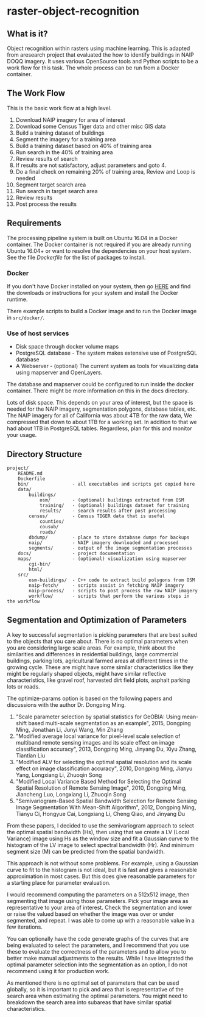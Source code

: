 # raster-object-recognition

## What is it?

Object recognition within rasters using machine learning. This is adapted
from aresearch project that evaluated the how to identify buildings in NAIP
DOQQ imagery. It uses various OpenSource tools and Python scripts to be a
work flow for this task. The whole process can be run from a Docker
container.

## The Work Flow

This is the basic work flow at a high level.

1. Download NAIP imagery for area of interest
2. Download some Census Tiger data and other misc GIS data
3. Build a training dataset of buildings
4. Segment the imagery for a training area
5. Build a training dataset based on 40% of training area
6. Run search in the 40% of training area
7. Review results of search
8. If results are not satisfactory, adjust parameters and goto 4.
9. Do a final check on remaining 20% of training area, Review and Loop is needed
10. Segment target search area
11. Run search in target search area
12. Review results
13. Post process the results

## Requirements

The processing pipeline system is built on Ubuntu 16.04 in a Docker container.
The Docker container is not required if you are already running Ubuntu 16.04+
or want to resolve the dependencies on your host system. See the file
*Dockerfile* for the list of packages to install.

### Docker

If you don't have Docker installed on your system, then go
[HERE](https://www.docker.com/) and find the downloads or instructions for
your system and install the Docker runtime.

There example scripts to build a Docker image and to run the Docker image in
``src/docker/``.

### Use of host services

* Disk space through docker volume maps
* PostgreSQL database - The system makes extensive use of PostgreSQL database
* A Webserver - (optional) The current system as tools for visualizing data using mapserver and OpenLayers.

The database and mapserver could be configured to run inside the docker
container. There might be more information on this in the docs directory.

Lots of disk space. This depends on your area of interest, but the space is
needed for the NAIP imagery, segmentation polygons, database tables, etc.
The NAIP imagery for all of California was about 4TB for the raw data, We
compressed that down to about 1TB for a working set. In addition to that
we had about 1TB in PostgreSQL tables. Regardless, plan for this and monitor
your usage.

## Directory Structure

```
project/
    README.md
    Dockerfile
    bin/                - all executables and scripts get copied here
    data/
        buildings/
            osm/        - (optional) buildings extracted from OSM
            training/   - (optional) buildings dataset for training
            results/    - search results after post processing
        census/         - Census TIGER data that is useful
            counties/
            cousub/
            roads/
        dbdump/         - place to store database dumps for backups
        naip/           - NAIP imagery downloaded and processed
        segments/       - output of the image segmentation processes
    docs/               - project documentation
    maps/               - (optional) visualization using mapserver
        cgi-bin/
        html/
    src/
        osm-buildings/  - C++ code to extract build polygons from OSM
        naip-fetch/     - scripts assist in fetching NAIP imagery
        naip-process/   - scripts to post process the raw NAIP imagery
        workflow/       - scripts that perform the various steps in the workflow
```

## Segmentation and Optimization of Parameters

A key to successful segmentation is picking parameters that are best suited to
the objects that you care about. There is no optimal parameters when you are
considering large scale areas. For example, think about the similarities and
differences in residential buildings, large commercial buildings, parking lots,
agricultural farmed areas at different times in the growing cycle. These are
might have some similar characteristics like they might be regularly shaped
objects, might have similar reflective characteristics, like gravel roof,
harvested dirt field plots, asphalt parking lots or roads.

The optimize-params option is based on the following papers and discussions
with the author Dr. Dongping Ming.

1. "Scale parameter selection by spatial statistics for GeOBIA: Using
mean-shift based multi-scale segmentation as an example", 2015, Dongping Ming, Jonathan Li, Junyi Wang, Min Zhang
2. "Modified average local variance for pixel-level scale selection of multiband remote sensing images and its scale effect on image classification accuracy", 2013, Dongping Ming, Jinyang Du, Xiyu Zhang, Tiantian Liu
3. "Modified ALV for selecting the optimal spatial resolution and its scale
effect on image classification accuracy", 2010, Dongping Ming, Jianyu Yang, Longxiang Li, Zhuoqin Song
4. "Modified Local Variance Based Method for Selecting the Optimal Spatial Resolution of Remote Sensing Image", 2010, Dongping Ming, Jiancheng Luo, Longxiang Li, Zhuoqin Song
5. "Semivariogram-Based Spatial Bandwidth Selection for Remote Sensing Image Segmentation With Mean-Shift Algorithm", 2012, Dongping Ming, Tianyu Ci, Hongyue Cai, Longxiang Li, Cheng Qiao, and Jinyang Du

From these papers, I decided to use the semivariogram approach to select the
optimal spatial bandwidth (Hs), then using that we create a LV (Local
Variance) image using Hs as the window size and fit a Gaussian curve to the
histogram of the LV image to select spectral bandwidth (Hr). And minimum
segment size (M) can be predicted from the spatial bandwidth.

This approach is not without some problems. For example, using a Gaussian curve
to fit to the histogram is not ideal, but it is fast and gives a reasonable
approximation in most cases. But this does give reasonable parameters for a
starting place for parameter evaluation.

I would recommend computing the parameters on a 512x512 image, then segmenting
that image using those parameters. Pick your image area as representative to
your area of interest. Check the segmentation and lower or raise the valued
based on whether the image was over or under segmented, and repeat. I was able
to come up with a reasonable value in a few iterations.

You can optionally have the code generate graphs of the curves that are being
evaluated to select the parameters, and I recommend that you use these to
evaluate the correctness of the parameters and to allow you to better make
manual adjustments to the results. While I have integrated the optimal parameter
selection into the segmentation as an option, I do not recommend using it for
production work.

As mentioned there is no optimal set of parameters that can be used globally,
so it is important to pick and area that is representative of the search area
when estimating the optimal parameters. You might need to breakdown the search
area into subareas that have similar spatial characteristics.

